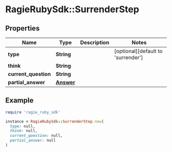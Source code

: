 # RagieRubySdk::SurrenderStep

## Properties

| Name | Type | Description | Notes |
| ---- | ---- | ----------- | ----- |
| **type** | **String** |  | [optional][default to &#39;surrender&#39;] |
| **think** | **String** |  |  |
| **current_question** | **String** |  |  |
| **partial_answer** | [**Answer**](Answer.md) |  |  |

## Example

```ruby
require 'ragie_ruby_sdk'

instance = RagieRubySdk::SurrenderStep.new(
  type: null,
  think: null,
  current_question: null,
  partial_answer: null
)
```

